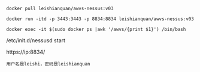 ```
docker pull leishianquan/awvs-nessus:v03

docker run -itd -p 3443:3443 -p 8834:8834 leishianquan/awvs-nessus:v03

docker exec -it $(sudo docker ps |awk '/awvs/{print $1}') /bin/bash
```

/etc/init.d/nessusd start

https://ip:8834/

```
用户名是leishi，密码是leishianquan
```

